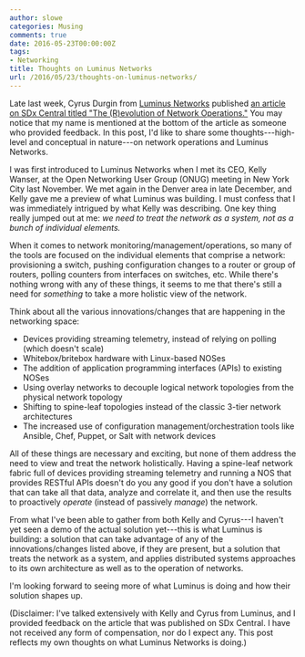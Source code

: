 ```yaml
---
author: slowe
categories: Musing
comments: true
date: 2016-05-23T00:00:00Z
tags:
- Networking
title: Thoughts on Luminus Networks
url: /2016/05/23/thoughts-on-luminus-networks/
---
```


Late last week, Cyrus Durgin from [Luminus Networks][link-1] published [an article on SDx Central titled "The (R)evolution of Network Operations."][link-2] You may notice that my name is mentioned at the bottom of the article as someone who provided feedback. In this post, I'd like to share some thoughts---high-level and conceptual in nature---on network operations and Luminus Networks.

I was first introduced to Luminus Networks when I met its CEO, Kelly Wanser, at the Open Networking User Group (ONUG) meeting in New York City last November. We met again in the Denver area in late December, and Kelly gave me a preview of what Luminus was building. I must confess that I was immediately intrigued by what Kelly was describing. One key thing really jumped out at me: _we need to treat the network as a system, not as a bunch of individual elements._

When it comes to network monitoring/management/operations, so many of the tools are focused on the individual elements that comprise a network: provisioning a switch, pushing configuration changes to a router or group of routers, polling counters from interfaces on switches, etc. While there's nothing wrong with any of these things, it seems to me that there's still a need for _something_ to take a more holistic view of the network.

Think about all the various innovations/changes that are happening in the networking space:

* Devices providing streaming telemetry, instead of relying on polling (which doesn't scale)
* Whitebox/britebox hardware with Linux-based NOSes
* The addition of application programming interfaces (APIs) to existing NOSes
* Using overlay networks to decouple logical network topologies from the physical network topology
* Shifting to spine-leaf topologies instead of the classic 3-tier network architectures
* The increased use of configuration management/orchestration tools like Ansible, Chef, Puppet, or Salt with network devices

All of these things are necessary and exciting, but none of them address the need to view and treat the network holistically. Having a spine-leaf network fabric full of devices providing streaming telemetry and running a NOS that provides RESTful APIs doesn't do you any good if you don't have a solution that can take all that data, analyze and correlate it, and then use the results to proactively _operate_ (instead of passively _manage_) the network.

From what I've been able to gather from both Kelly and Cyrus---I haven't yet seen a demo of the actual solution yet---this is what Luminus is building: a solution that can take advantage of any of the innovations/changes listed above, if they are present, but a solution that treats the network as a system, and applies distributed systems approaches to its own architecture as well as to the operation of networks.

I'm looking forward to seeing more of what Luminus is doing and how their solution shapes up.

(Disclaimer: I've talked extensively with Kelly and Cyrus from Luminus, and I provided feedback on the article that was published on SDx Central. I have not received any form of compensation, nor do I expect any. This post reflects my own thoughts on what Luminus Networks is doing.)

[link-1]: http://www.luminusnetworks.com/
[link-2]: https://www.sdxcentral.com/articles/contributed/networking-revolution-network-operations-cyrus-durgin/2016/05/
